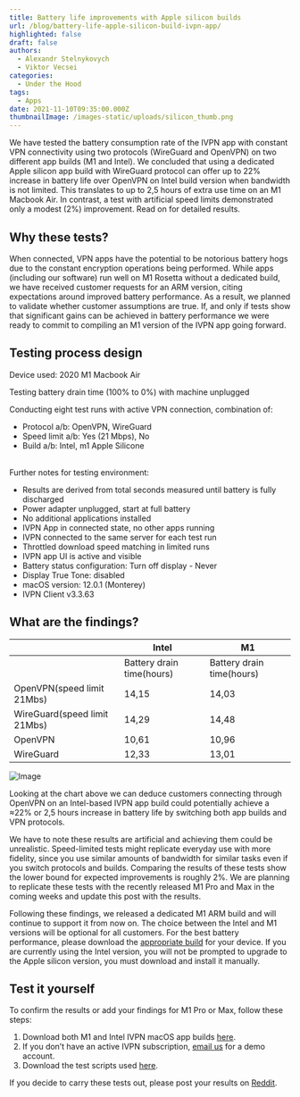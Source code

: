 ```yaml
---
title: Battery life improvements with Apple silicon builds
url: /blog/battery-life-apple-silicon-build-ivpn-app/
highlighted: false
draft: false
authors:
  - Alexandr Stelnykovych
  - Viktor Vecsei
categories:
  - Under the Hood	
tags:
  - Apps
date: 2021-11-10T09:35:00.000Z
thumbnailImage: /images-static/uploads/silicon_thumb.png
---
```

We have tested the battery consumption rate of the IVPN app with constant VPN connectivity using two protocols (WireGuard and OpenVPN) on two different app builds (M1 and Intel). We concluded that using a dedicated Apple silicon app build with WireGuard protocol can offer up to 22% increase in battery life over OpenVPN on Intel build version when bandwidth is not limited. This translates to up to 2,5 hours of extra use time on an M1 Macbook Air. In contrast, a test with artificial speed limits demonstrated only a modest (2%) improvement. Read on for detailed results. 

## Why these tests?

When connected, VPN apps have the potential to be notorious battery hogs due to the constant encryption operations being performed. While apps (including our software) run well on M1 Rosetta without a dedicated build, we have received customer requests for an ARM version, citing expectations around improved battery performance. 
As a result, we planned to validate whether customer assumptions are true. If, and only if tests show that significant gains can be achieved in battery performance we were ready to commit to compiling an M1 version of the IVPN app going forward.  

## Testing process design

Device used: 2020 M1 Macbook Air

Testing battery drain time (100% to 0%) with machine unplugged

Conducting eight test runs with active VPN connection, combination of:
- Protocol a/b: OpenVPN, WireGuard
- Speed limit a/b: Yes (21 Mbps), No 
- Build a/b: Intel, m1 Apple Silicone  
` `

Further notes for testing environment:
- Results are derived from total seconds measured until battery is fully discharged 
- Power adapter unplugged, start at full battery
- No additional applications installed 
- IVPN App in connected state, no other apps running
- IVPN connected to the same server for each test run
- Throttled download speed matching in limited runs
- IVPN app UI is active and visible
- Battery status configuration: Turn off display - Never
- Display True Tone: disabled
- macOS version: 12.0.1 (Monterey)
- IVPN Client v3.3.63

## What are the findings? 

  | Intel | M1
-- | -- | --
  | Battery drain time(hours) | Battery drain time(hours)
OpenVPN(speed limit 21Mbs) | 14,15 | 14,03
WireGuard(speed limit 21Mbs) | 14,29 | 14,48
OpenVPN | 10,61 | 10,96
WireGuard | 12,33 | 13,01

![Image](/images-static/uploads/silicon_tests.png)

Looking at the chart above we can deduce customers connecting through OpenVPN on an Intel-based IVPN app build could potentially achieve a ≈22% or 2,5 hours increase in battery life by switching both app builds and VPN protocols.

We have to note these results are artificial and achieving them could be unrealistic. Speed-limited tests might replicate everyday use with more fidelity, since you use similar amounts of bandwidth for similar tasks even if you switch protocols and builds. Comparing the results of these tests show the lower bound for expected improvements is roughly 2%. 
We are planning to replicate these tests with the recently released M1 Pro and Max in the coming weeks and update this post with the results. 

Following these findings, we released a dedicated M1 ARM build and will continue to support it from now on. The choice between the Intel and M1 versions will be optional for all customers. For the best battery performance, please download the [appropriate build](https://www.ivpn.net/apps-macos/) for your device. If you are currently using the Intel version, you will not be prompted to upgrade to the Apple silicon version, you must download and install it manually.

## Test it yourself

To confirm the results or add your findings for M1 Pro or Max, follow these steps:
1. Download both M1 and Intel IVPN macOS app builds [here](https://www.ivpn.net/apps-macos/).
2. If you don’t have an active IVPN subscription, [email us](https://www.ivpn.net/contactus/) for a demo account.
3. Download the test scripts used [here](https://github.com/ivpn/m1-battery-drain-tests).

If you decide to carry these tests out, please post your results on [Reddit](https://www.reddit.com/r/IVPN/). 
